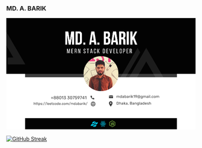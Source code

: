 ### MD. A. BARIK

<!-- https://raw.githubusercontent.com/mdabarik/mdabarik/main/images/banner.png -->
![Alt text](https://raw.githubusercontent.com/mdabarik/mdabarik/main/images/banner.png)


[![GitHub Streak](https://github-readme-streak-stats.herokuapp.com?user=mdabarik&theme=dark)](https://git.io/streak-stats)


